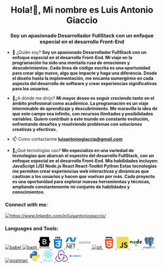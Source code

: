 <h1 align="center">Hola!👋, Mi nombre es Luis Antonio Giaccio</h1>
<h3 align="center">Soy un apasionado Desarrollador FullStack con un enfoque especial en el desarrollo Front-End</h3>

- 💬 ¿Quién soy? **Soy un apasionado Desarrollador FullStack con un enfoque especial en el desarrollo Front-End. Mi viaje en la programación ha sido una montaña rusa de emociones y descubrimientos. Cada línea de código escrita es una oportunidad para crear algo nuevo, algo que impacte y haga una diferencia. Desde el diseño hasta la implementación, me encanta sumergirme en cada aspecto del desarrollo de software y crear experiencias significativas para los usuarios.**

- 🤩¿A dónde me dirijo?
  **Mi mayor deseo es seguir creciendo tanto en el ámbito profesional como académico. La programación es un viaje interminable de aprendizaje y descubrimiento. Me maravilla la idea de que este campo sea infinito, con recursos ilimitados y posibilidades variables. Quiero contribuir a este mundo en constante evolución, enfrentando desafíos y resolviendo problemas con soluciones creativas y efectivas.**



- 📫 Como contactarme **luisantoniogiaccio@gmail.com**

- 🧩¿Qué tecnologías uso? **Me especializo en una variedad de tecnologías que abarcan el espectro del desarrollo FullStack, con un enfoque especial en el desarrollo Front-End. Mis habilidades incluyen: JavaScript (JS) Node.js React React-Toolkit Python Estas tecnologías me permiten crear experiencias web interactivas y dinámicas que cautivan a los usuarios y hacen que vuelvan por más. Cada proyecto es una oportunidad para explorar nuevas herramientas y técnicas, ampliando constantemente mi conjunto de habilidades y conocimientos.**

<h3 align="left">Connect with me:</h3>
<p align="left">
<a href="https://linkedin.com/in/https://www.linkedin.com/in/luisantoniogiaccio/" target="blank"><img align="center" src="https://raw.githubusercontent.com/rahuldkjain/github-profile-readme-generator/master/src/images/icons/Social/linked-in-alt.svg" alt="https://www.linkedin.com/in/luisantoniogiaccio/" height="30" width="40" /></a>
</p>

<h3 align="left">Languages and Tools:</h3>
<p align="left"> <a href="https://babeljs.io/" target="_blank" rel="noreferrer"> <img src="https://www.vectorlogo.zone/logos/babeljs/babeljs-icon.svg" alt="babel" width="40" height="40"/> </a> <a href="https://www.gnu.org/software/bash/" target="_blank" rel="noreferrer"> <img src="https://www.vectorlogo.zone/logos/gnu_bash/gnu_bash-icon.svg" alt="bash" width="40" height="40"/> </a> <a href="https://getbootstrap.com" target="_blank" rel="noreferrer"> <img src="https://raw.githubusercontent.com/devicons/devicon/master/icons/bootstrap/bootstrap-plain-wordmark.svg" alt="bootstrap" width="40" height="40"/> </a> <a href="https://www.w3schools.com/css/" target="_blank" rel="noreferrer"> <img src="https://raw.githubusercontent.com/devicons/devicon/master/icons/css3/css3-original-wordmark.svg" alt="css3" width="40" height="40"/> </a> <a href="https://dotnet.microsoft.com/" target="_blank" rel="noreferrer"> <img src="https://raw.githubusercontent.com/devicons/devicon/master/icons/dot-net/dot-net-original-wordmark.svg" alt="dotnet" width="40" height="40"/> </a> <a href="https://expressjs.com" target="_blank" rel="noreferrer"> <img src="https://raw.githubusercontent.com/devicons/devicon/master/icons/express/express-original-wordmark.svg" alt="express" width="40" height="40"/> </a> <a href="https://git-scm.com/" target="_blank" rel="noreferrer"> <img src="https://www.vectorlogo.zone/logos/git-scm/git-scm-icon.svg" alt="git" width="40" height="40"/> </a> <a href="https://www.w3.org/html/" target="_blank" rel="noreferrer"> <img src="https://raw.githubusercontent.com/devicons/devicon/master/icons/html5/html5-original-wordmark.svg" alt="html5" width="40" height="40"/> </a> <a href="https://developer.mozilla.org/en-US/docs/Web/JavaScript" target="_blank" rel="noreferrer"> <img src="https://raw.githubusercontent.com/devicons/devicon/master/icons/javascript/javascript-original.svg" alt="javascript" width="40" height="40"/> </a> <a href="https://nodejs.org" target="_blank" rel="noreferrer"> <img src="https://raw.githubusercontent.com/devicons/devicon/master/icons/nodejs/nodejs-original-wordmark.svg" alt="nodejs" width="40" height="40"/> </a> <a href="https://www.postgresql.org" target="_blank" rel="noreferrer"> <img src="https://raw.githubusercontent.com/devicons/devicon/master/icons/postgresql/postgresql-original-wordmark.svg" alt="postgresql" width="40" height="40"/> </a> <a href="https://postman.com" target="_blank" rel="noreferrer"> <img src="https://www.vectorlogo.zone/logos/getpostman/getpostman-icon.svg" alt="postman" width="40" height="40"/> </a> <a href="https://www.python.org" target="_blank" rel="noreferrer"> <img src="https://raw.githubusercontent.com/devicons/devicon/master/icons/python/python-original.svg" alt="python" width="40" height="40"/> </a> <a href="https://reactjs.org/" target="_blank" rel="noreferrer"> <img src="https://raw.githubusercontent.com/devicons/devicon/master/icons/react/react-original-wordmark.svg" alt="react" width="40" height="40"/> </a> <a href="https://redux.js.org" target="_blank" rel="noreferrer"> <img src="https://raw.githubusercontent.com/devicons/devicon/master/icons/redux/redux-original.svg" alt="redux" width="40" height="40"/> </a> <a href="https://webpack.js.org" target="_blank" rel="noreferrer"> <img src="https://raw.githubusercontent.com/devicons/devicon/d00d0969292a6569d45b06d3f350f463a0107b0d/icons/webpack/webpack-original-wordmark.svg" alt="webpack" width="40" height="40"/> </a> </p>
